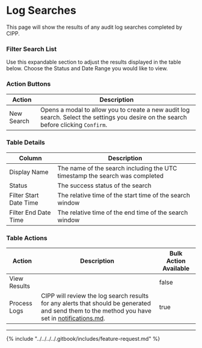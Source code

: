 # Log Searches

This page will show the results of any audit log searches completed by CIPP.

### Filter Search List

Use this expandable section to adjust the results displayed in the table below. Choose the Status and Date Range you would like to view.

### Action Buttons

| Action     | Description                                                                                                                          |
| ---------- | ------------------------------------------------------------------------------------------------------------------------------------ |
| New Search | Opens a modal to allow you to create a new audit log search. Select the settings you desire on the search before clicking `Confirm`. |

### Table Details

| Column                 | Description                                                                 |
| ---------------------- | --------------------------------------------------------------------------- |
| Display Name           | The name of the search including the UTC timestamp the search was completed |
| Status                 | The success status of the search                                            |
| Filter Start Date Time | The relative time of the start time of the search window                    |
| Filter End Date Time   | The relative time of the end time of the search window                      |

### Table Actions

<table><thead><tr><th>Action</th><th>Description</th><th data-type="checkbox">Bulk Action Available</th></tr></thead><tbody><tr><td>View Results</td><td></td><td>false</td></tr><tr><td>Process Logs</td><td>CIPP will review the log search results for any alerts that should be generated and send them to the method you have set in <a data-mention href="../../../cipp/settings/notifications.md">notifications.md</a>.</td><td>true</td></tr></tbody></table>

***

{% include "../../../../.gitbook/includes/feature-request.md" %}
